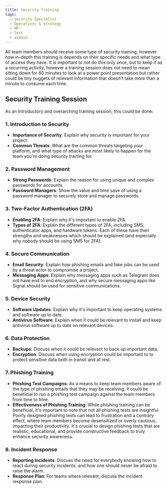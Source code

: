 ```yaml
---
title: Security Training
tags:
  - Security Specialist
  - Operations & Strategy
  - HR
  - Test
  - asdasd
---
```


All team members should receive some type of security training, however how in-depth this training is depends on their specific needs and what type of access they have. It is important to not do this only once, but to keep it as a recurring activity, however a training session does not need to mean sitting down for 60 minutes to look at a power point presentation but rather could be tiny nuggets of relevant information that doesn't take more than a minute to consume each time.

## Security Training Session

As an introductory and overarching training session, this could be done:

### 1. Introduction to Security

- **Importance of Security**: Explain why security is important for your project.
- **Common Threats**: What are the common threats targeting your platform, and what type of attacks are most likely to happen for the team you're doing security training for.

### 2. Password Management

- **Strong Passwords**: Explain the reason for using unique and complex passwords for accounts.
- **Password Managers**: Show the value and time save of using a password manager to securely store and manage passwords.

### 3. Two-Factor Authentication (2FA)

- **Enabling 2FA**: Explain why it's important to enable 2FA.
- **Types of 2FA**: Explain the different types of 2FA, including SMS, authenticator apps, and hardware tokens. Each of these have their strengths and weaknesses which should be explained (and especially why nobody should be using SMS for 2FA).

### 4. Secure Communication

- **Email Security**: Explain how phishing emails and fake jobs can be used by a threat actor to compromise a project.
- **Messaging Apps**: Explain why messaging apps such as Telegram does not have end to end encryption, and why secure messaging apps like Signal should be used for sensitive communications.

### 5. Device Security

- **Software Updates**: Explain why it's important to keep operating systems and software up to date.
- **Antivirus Software**: Explain when it could be relevant to install and keep antivirus software up to date on relevant devices.

### 6. Data Protection

- **Backups**: Discuss when it could be relevant to back up important data.
- **Encryption**: Discuss when using encryption could be important to to protect sensitive data both in transit and at rest.

### 7. Phishing Training

- **Phishing Test Campaigns**: As a means to keep team members aware of the type of phishing emails that they may be receiving, it could be beneficial to run a phishing test campaign against the team members from time to time.
- **Effectiveness of Phishing Training**: While phishing training can be beneficial, it's important to note that not all phishing tests are insightful. Poorly designed phishing tests can lead to frustration and a contrary effect, where team members become desensitized or overly cautious, impacting their productivity. It's crucial to design phishing tests that are realistic, educational, and provide constructive feedback to truly enhance security awareness.

### 8. Incident Response

- **Reporting Incidents**: Discuss the need for everybody knowing how to react during security incidents, and how one should never be afraid to raise the alarm.
- **Response Plan**: For teams where relevant, discuss the incident response plan.
